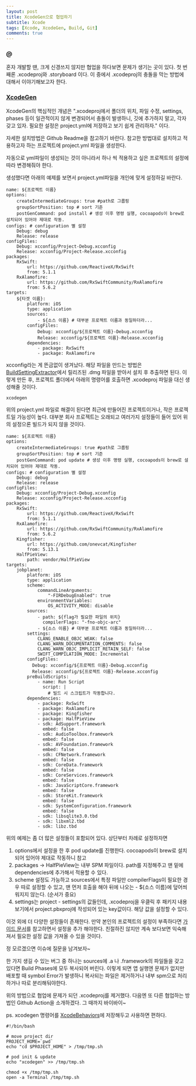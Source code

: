 ```yaml
---
layout: post
title: XcodeGen으로 협업하기
subtitle: Xcode
tags: [Xcode, XcodeGen, Build, Git]
comments: true
---
```


### @
혼자 개발할 땐, 크게 신경쓰지 않지만 협업을 하다보면 문제가 생기는 곳이 있다. 첫 번째론 .xcodeproj와 .storyboard 이다. 이 중에서 .xcodeproj의 충돌을 막는 방법에 대해서 이야기해보고자 한다.

### [XcodeGen](https://github.com/yonaskolb/XcodeGen)

XcodeGen의 핵심적인 개념은 ".xcodeproj에서 폴더의 위치, 파일 수정, settings, phases 등이 일관적이지 않게 변경되어서 충돌이 발생하니, 깃에 추가하지 말고, 각자 갖고 있자. 필요한 설정은 project.yml에 저장하고 보기 쉽게 관리하자." 이다.


자세한 설치방법은 Github Readme을 참고하기 바란다.
참고한 방법대로 설치하고 적용하고자 하는 프로젝트에 project.yml 파일을 생성한다.

자동으로 yml파일이 생성되는 것이 아니라서 하나 씩 적용하고 싶은 프로젝트의 설정에 따라 변경해줘야 한다.

생성했다면 아래의 예제를 보면서 project.yml파일을 개인에 맞게 설정하길 바란다.
~~~
name: ${프로젝트 이름}
options:
    createIntermediateGroups: true #path로 그룹핑
    groupSortPosition: top # sort 기준
    postGenCommand: pod install # 생성 이후 명령 실행, cocoapods이 brew로 설치되어 있어야 제대로 작동.
configs: # configuration 별 설정
    Debug: debug
    Release: release
configFiles:
    Debug: xcconfig/Project-Debug.xcconfig
    Release: xcconfig/Project-Release.xcconfig
packages:
    RxSwift:
        url: https://github.com/ReactiveX/RxSwift
        from: 5.1.1
    RxAlamofire:
        url: https://github.com/RxSwiftCommunity/RxAlamofire
        from: 5.6.2
targets:
    ${타겟 이름}:
        platform: iOS
        type: application
        sources:
            - ${소스 이름} # 대부분 프로젝트 이름과 동일하더라...
        configFiles:
            Debug: xcconfig/${프로젝트 이름}-Debug.xcconfig
            Release: xcconfig/${프로젝트 이름}-Release.xcconfig
        dependencies:
            - package: RxSwift
            - package: RxAlamofire
~~~

xcconfig라는 게 뜬금없이 생겨났다. 해당 파일을 만드는 방법은 [BuildSettingExtractor](https://github.com/dempseyatgithub/BuildSettingExtractor)에서 릴리즈된 .dmg 파일을 받아서 설치 후 추출하면 된다.
이렇게 만든 후, 프로젝트 폴더에서 아래의 명령어를 호출하면 .xcodeproj 파일을 대신 생성해줄 것이다.
~~~
xcodegen
~~~

위의 project.yml 파일로 해결이 된다면 최근에 만들어진 프로젝트이거나, 작은 프로젝트일 가능성이 높다. 대부분 회사 프로젝트는 오래되고 여러가지 설정들이 들어 있어 위의 설정으론 빌드가 되지 않을 것이다.

~~~
name: ${프로젝트 이름}
options:
    createIntermediateGroups: true #path로 그룹핑
    groupSortPosition: top # sort 기준
    postGenCommand: pod update # 생성 이후 명령 실행, cocoapods이 brew로 설치되어 있어야 제대로 작동.
configs: # configuration 별 설정
    Debug: debug
    Release: release
configFiles:
    Debug: xcconfig/Project-Debug.xcconfig
    Release: xcconfig/Project-Release.xcconfig
packages:
    RxSwift:
        url: https://github.com/ReactiveX/RxSwift
        from: 5.1.1
    RxAlamofire:
        url: https://github.com/RxSwiftCommunity/RxAlamofire
        from: 5.6.2
    Kingfisher:
        url: https://github.com/onevcat/Kingfisher
        from: 5.13.1
    HalfPieView:
        path: vendor/HalfPieView
targets:
    jobplanet:
        platform: iOS
        type: application
        scheme:
            commandLineArguments:
                "-FIRDebugEnabled": true
            environmentVariables:
                OS_ACTIVITY_MODE: disable
        sources:
            - path: ${flag가 필요한 파일의 위치}
              compilerFlags: "-fno-objc-arc"
            - ${소스 이름} # 대부분 프로젝트 이름과 동일하더라...
        settings:
            CLANG_ENABLE_OBJC_WEAK: false
            CLANG_WARN_DOCUMENTATION_COMMENTS: false
            CLANG_WARN_OBJC_IMPLICIT_RETAIN_SELF: false
            SWIFT_COMPILATION_MODE: Incremental
        configFiles:
          Debug: xcconfig/${프로젝트 이름}-Debug.xcconfig
          Release: xcconfig/${프로젝트 이름}-Release.xcconfig
        preBuildScripts:
            - name: Run Script
              script: |
                # 빌드 시 스크립트가 작동합니다.
        dependencies:
            - package: RxSwift
            - package: RxAlamofire
            - package: Kingfisher
            - package: HalfPieView
            - sdk: AdSupport.framework
              embed: false
            - sdk: AudioToolbox.framework
              embed: false
            - sdk: AVFoundation.framework
              embed: false
            - sdk: CFNetwork.framework
              embed: false
            - sdk: CoreData.framework
              embed: false
            - sdk: CoreServices.framework
              embed: false
            - sdk: JavaScriptCore.framework
              embed: false
            - sdk: StoreKit.framework
              embed: false
            - sdk: SystemConfiguration.framework
              embed: false
            - sdk: libsqlite3.0.tbd
            - sdk: libxml2.tbd
            - sdk: libz.tbd
~~~


위의 예제는 좀 더 많은 설정들이 포함되어 있다. 상단부터 차례로 설정하자면
1. options에서 설정을 한 후 pod update를 진행한다. cocoapods이 brew로 설치되어 있어야 제대로 작동하니 참고
2. packages -> HalfPieView는 내부 SPM 파일이다. path를 지정해주고 맨 밑에 dependencies에 추가해서 적용할 수 있다.
3. scheme 설정도 가능하고 sources에서 특정 파일만 compilerFlags이 필요한 경우 따로 설정할 수 있고, 맨 먼저 호출을 해야 뒤에 나오는 - ${소스 이름}에 덮어씌워지지 않는다. (순서가 중요)
4. settings는 project - settings의 값들인데, .xcodeproj을 우클릭 후 패키지 내용보기에서 project.pbxproj에 작성되어 있는 key값이다. 해당 값을 설정할 수 있다.

이것 외에 더 다양한 설정들이 존재한다. 만약 본인의 프로젝트의 설정이 부족하다면 [가이드 문서](https://github.com/yonaskolb/XcodeGen/blob/master/Docs/ProjectSpec.md)를 참고하면서 설정을 추가 해야한다.
친절하진 않지만 계속 보다보면 익숙해져서 필요한 설정 값을 가져올 수 있을 것이다.

정 모르겠으면 이슈에 질문을 남겨보자~

한 가지 생길 수 있는 버그 중 하나는 sources에 .a 나 .framework의 파일들을 갖고 있다면 Build Phases에 모두 복사되어 버린다. 이렇게 되면 앱 실행엔 문제가 없지만 배포할 때 symbol Error가 발생하니 복사되는 파일은 제거하거나 내부 spm으로 처리하거나 따로 분리해둬야한다.

위의 방법으로 협업에 문제가 되던 .xcodeproj를 제거했다. 다음엔 또 다른 협업하는 방법인 Github Action을 소개하겠다. 그 때까지 바이바이~




ps. xcodegen 명령어를 [XcodeBehaviors](https://bugkingk.github.io/2019-08-16-post-7/)에 저장해두고 사용하면 편하다.
~~~
#!/bin/bash

# move project dir
PROJECT_HOME=`pwd`
echo "cd $PROJECT_HOME" > /tmp/tmp.sh

# pod init & update
echo "xcodegen" >> /tmp/tmp.sh

chmod +x /tmp/tmp.sh
open -a Terminal /tmp/tmp.sh
~~~
